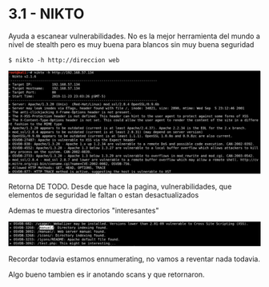 # 3.1 - NIKTO

Ayuda a escanear vulnerabilidades. No es la mejor herramienta del mundo a nivel de stealth pero es muy buena para blancos sin muy buena seguridad

```text
$ nikto -h http://direccion web
```

![](../../../.gitbook/assets/imagen%20%28191%29%20%281%29.png)

Retorna DE TODO. Desde que hace la pagina, vulnerabilidades, que elementos de seguridad le faltan o estan desactualizados

Ademas te muestra directorios "interesantes" 

![](../../../.gitbook/assets/imagen%20%28195%29.png)

Recordar todavia estamos ennumerating, no vamos a reventar nada todavia.

Algo bueno tambien es ir anotando scans y que retornaron.

